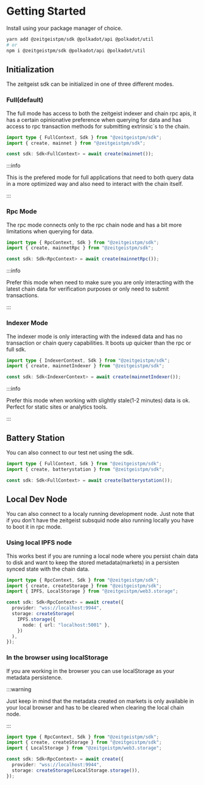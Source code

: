 # Getting Started

Install using your package manager of choice.

```bash
yarn add @zeitgeistpm/sdk @polkadot/api @polkadot/util
# or
npm i @zeitgeistpm/sdk @polkadot/api @polkadot/util
```

## Initialization

The zeitgeist sdk can be initialized in one of three different modes.

### Full(default)

The full mode has access to both the zeitgeist indexer and chain rpc apis, it
has a certain opinionative preference when querying for data and has access to
rpc transaction methods for submitting extrinsic´s to the chain.

```ts
import type { FullContext, Sdk } from "@zeitgeistpm/sdk";
import { create, mainnet } from "@zeitgeistpm/sdk";

const sdk: Sdk<FullContext> = await create(mainnet());
```

:::info

This is the prefered mode for full applications that need to both query data in
a more optimized way and also need to interact with the chain itself.

:::

### Rpc Mode

The rpc mode connects only to the rpc chain node and has a bit more limitations
when querying for data.

```ts
import type { RpcContext, Sdk } from "@zeitgeistpm/sdk";
import { create, mainnetRpc } from "@zeitgeistpm/sdk";

const sdk: Sdk<RpcContext> = await create(mainnetRpc());
```

:::info

Prefer this mode when need to make sure you are only interacting with the latest
chain data for verification purposes or only need to submit transactions.

:::

### Indexer Mode

The indexer mode is only interacting with the indexed data and has no
transaction or chain query capabilities. It boots up quicker than the rpc or
full sdk.

```ts
import type { IndexerContext, Sdk } from "@zeitgeistpm/sdk";
import { create, mainnetIndexer } from "@zeitgeistpm/sdk";

const sdk: Sdk<IndexerContext> = await create(mainnetIndexer());
```

:::info

Prefer this mode when working with slightly stale(1-2 minutes) data is ok.
Perfect for static sites or analytics tools.

:::

## Battery Station

You can also connect to our test net using the sdk.

```ts
import type { FullContext, Sdk } from "@zeitgeistpm/sdk";
import { create, batterystation } from "@zeitgeistpm/sdk";

const sdk: Sdk<FullContext> = await create(batterystation());
```

## Local Dev Node

You can also connect to a localy running development node. Just note that if you
don't have the zeitgeist subsquid node also running locally you have to boot it
in rpc mode.

### Using local IPFS node

This works best if you are running a local node where you persist chain data to
disk and want to keep the stored metadata(markets) in a persisten synced state
with the chain data.

```ts
import type { RpcContext, Sdk } from "@zeitgeistpm/sdk";
import { create, createStorage } from "@zeitgeistpm/sdk";
import { IPFS, LocalStorage } from "@zeitgeistpm/web3.storage";

const sdk: Sdk<RpcContext> = await create({
  provider: "wss://localhost:9944",
  storage: createStorage(
    IPFS.storage({
      node: { url: "localhost:5001" },
    })
  ),
});
```

### In the browser using localStorage

If you are working in the browser you can use localStorage as your metadata
persistence.

:::warning

Just keep in mind that the metadata created on markets is only available in your
local browser and has to be cleared when clearing the local chain node.

:::

```ts
import type { RpcContext, Sdk } from "@zeitgeistpm/sdk";
import { create, createStorage } from "@zeitgeistpm/sdk";
import { LocalStorage } from "@zeitgeistpm/web3.storage";

const sdk: Sdk<RpcContext> = await create({
  provider: "wss://localhost:9944",
  storage: createStorage(LocalStorage.storage()),
});
```

